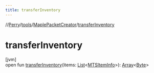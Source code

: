 ```yaml
---
title: transferInventory
---
```

//[Perry](../../../index.html)/[tools](../index.html)/[MaplePacketCreator](index.html)/[transferInventory](transfer-inventory.html)



# transferInventory



[jvm]\
open fun [transferInventory](transfer-inventory.html)(items: [List](https://docs.oracle.com/javase/8/docs/api/java/util/List.html)&lt;[MTSItemInfo](../../server/-m-t-s-item-info/index.html)&gt;): [Array](https://kotlinlang.org/api/latest/jvm/stdlib/kotlin/-array/index.html)&lt;[Byte](https://kotlinlang.org/api/latest/jvm/stdlib/kotlin/-byte/index.html)&gt;




